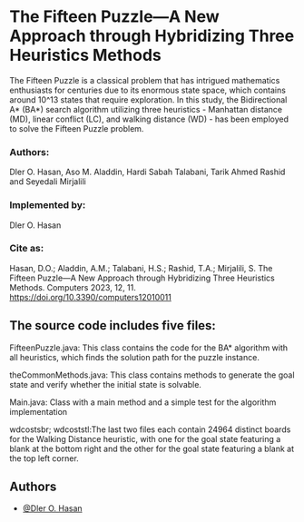 # The Fifteen Puzzle—A New Approach through Hybridizing Three Heuristics Methods

The Fifteen Puzzle is a classical problem that has intrigued mathematics enthusiasts for centuries due to its enormous state space, which contains around 10^13 states that require exploration. In this study, the Bidirectional A* (BA*) search algorithm utilizing three heuristics - Manhattan distance (MD), linear conflict (LC), and walking distance (WD) - has been employed to solve the Fifteen Puzzle problem.

### Authors: 
Dler O. Hasan, Aso M. Aladdin, Hardi Sabah Talabani, Tarik Ahmed Rashid and Seyedali Mirjalili

### Implemented by:
Dler O. Hasan

### Cite as:
Hasan, D.O.; Aladdin, A.M.; Talabani, H.S.; Rashid, T.A.; Mirjalili, S. The Fifteen Puzzle—A New Approach through Hybridizing Three Heuristics Methods. Computers 2023, 12, 11. https://doi.org/10.3390/computers12010011

## The source code includes five files:
FifteenPuzzle.java: This class contains the code for the BA* algorithm with all heuristics, which finds the solution path for the puzzle instance.

theCommonMethods.java: This class contains methods to generate the goal state and verify whether the initial state is solvable.

Main.java: Class with a main method and a simple test for the algorithm implementation

wdcostsbr; wdcoststl:The last two files each contain 24964 distinct boards for the Walking Distance heuristic, with one for the goal state featuring a blank at the bottom right and the other for the goal state featuring a blank at the top left corner.

## Authors

- [@Dler O. Hasan](https://github.com/dlero)

